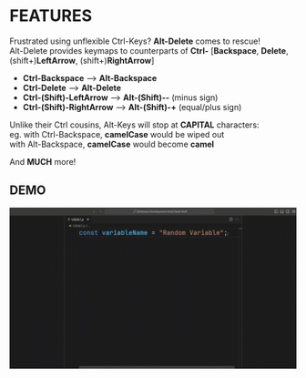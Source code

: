 # FEATURES

Frustrated using unflexible Ctrl-Keys? **Alt-Delete** comes to rescue!  
Alt-Delete provides keymaps to counterparts of **Ctrl-** [**Backspace**, **Delete**, (shift+)**LeftArrow**, (shift+)**RightArrow**]

- **Ctrl-Backspace** --> **Alt-Backspace**
- **Ctrl-Delete** --> **Alt-Delete**
- **Ctrl-(Shift)-LeftArrow** --> **Alt-(Shift)--** (minus sign)
- **Ctrl-(Shift)-RightArrow** --> **Alt-(Shift)-+** (equal/plus sign)

Unlike their Ctrl cousins, Alt-Keys will stop at **CAPITAL** characters:  
eg. with Ctrl-Backspace, **camelCase** would be wiped out  
 with Alt-Backspace, **camelCase** would become **camel**

And **MUCH** more!

## DEMO

![Demo](https://github.com/CarbonicSoda/vscode-alt-delete/blob/main/media/alt-delete-showcase.gif?raw=true)
